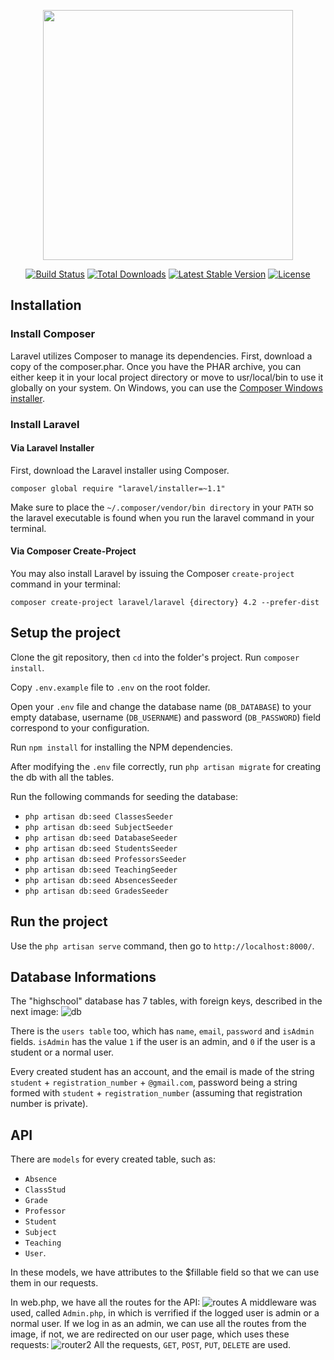 <p align="center"><a href="https://laravel.com" target="_blank"><img src="https://raw.githubusercontent.com/laravel/art/master/logo-lockup/5%20SVG/2%20CMYK/1%20Full%20Color/laravel-logolockup-cmyk-red.svg" width="400"></a></p>

<p align="center">
<a href="https://travis-ci.org/laravel/framework"><img src="https://travis-ci.org/laravel/framework.svg" alt="Build Status"></a>
<a href="https://packagist.org/packages/laravel/framework"><img src="https://img.shields.io/packagist/dt/laravel/framework" alt="Total Downloads"></a>
<a href="https://packagist.org/packages/laravel/framework"><img src="https://img.shields.io/packagist/v/laravel/framework" alt="Latest Stable Version"></a>
<a href="https://packagist.org/packages/laravel/framework"><img src="https://img.shields.io/packagist/l/laravel/framework" alt="License"></a>
</p>

## Installation
### Install Composer
Laravel utilizes Composer to manage its dependencies. First, download a copy of the composer.phar. Once you have the PHAR archive, you can either keep it in your local project directory or move to usr/local/bin to use it globally on your system. On Windows, you can use the [Composer Windows installer](https://getcomposer.org/Composer-Setup.exe).

### Install Laravel
#### Via Laravel Installer
First, download the Laravel installer using Composer.
```
composer global require "laravel/installer=~1.1"
```
Make sure to place the `~/.composer/vendor/bin directory` in your `PATH` so the laravel executable is found when you run the laravel command in your terminal.

#### Via Composer Create-Project
You may also install Laravel by issuing the Composer `create-project` command in your terminal:
```
composer create-project laravel/laravel {directory} 4.2 --prefer-dist
```
## Setup the project
Clone the git repository, then `cd` into the folder's project. Run `composer install`.
>
Copy `.env.example` file to `.env` on the root folder. 
>
Open your `.env` file and change the database name (`DB_DATABASE`) to your empty database, username (`DB_USERNAME`) and password (`DB_PASSWORD`) field correspond to your configuration.
>
Run `npm install` for installing the NPM dependencies.
>
After modifying the `.env` file correctly, run `php artisan migrate` for creating the db with all the tables.
>
Run the following commands for seeding the database:
>
* `php artisan db:seed ClassesSeeder`
* `php artisan db:seed SubjectSeeder`
* `php artisan db:seed DatabaseSeeder`
* `php artisan db:seed StudentsSeeder`
* `php artisan db:seed ProfessorsSeeder`
* `php artisan db:seed TeachingSeeder`
* `php artisan db:seed AbsencesSeeder`
* `php artisan db:seed GradesSeeder`

## Run the project
Use the `php artisan serve` command, then go to `http://localhost:8000/`.

## Database Informations
The "highschool" database has 7 tables, with foreign keys, described in the next image:
![db](https://user-images.githubusercontent.com/60388013/163412137-0321afa4-27f7-40a4-8ab2-8801b32f7697.PNG)

There is the `users table` too, which has `name`, `email`, `password` and `isAdmin` fields. `isAdmin` has the value `1` if the user is an admin, and `0` if the user is a student or a normal user.
>
Every created student has an account, and the email is made of the string `student` + `registration_number` + `@gmail.com`, password being a string formed with `student` + `registration_number` (assuming that registration number is private). 

## API
There are `models` for every created table, such as:
* `Absence`
*  `ClassStud`
*  `Grade` 
*  `Professor`
*  `Student`
*  `Subject`
*  `Teaching`
*  `User`.
>
In these models, we have attributes to the $fillable field so that we can use them in our requests.
>
In web.php, we have all the routes for the API:
![routes](https://user-images.githubusercontent.com/60388013/163416702-60a5c941-1bdc-469a-b418-81579fddadb0.PNG)
A middleware was used, called `Admin.php`, in which is verrified if the logged user is admin or a normal user. If we log in as an admin, we can use all the routes from the image, if not, we are redirected on our user page, which uses these requests:
![router2](https://user-images.githubusercontent.com/60388013/163417644-ae3ca043-ab55-45cd-85e2-ceb3be5fb741.PNG)
All the requests, `GET`, `POST`, `PUT`, `DELETE` are used.

